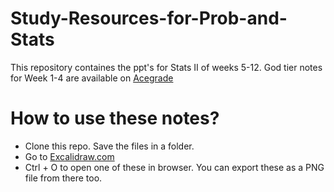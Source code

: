# Study-Resources-for-Prob-and-Stats
This repository containes the ppt's for Stats II of weeks 5-12. God tier notes for Week 1-4 are available on [Acegrade](https://acegrade.in/notes)

# How to use these notes?
- Clone this repo. Save the files in a folder.
- Go to [Excalidraw.com](excalidraw.com)
- Ctrl + O to open one of these in browser. You can export these as a PNG file from there too.
